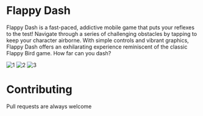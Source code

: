 # Flappy Dash

Flappy Dash is a fast-paced, addictive mobile game that puts your reflexes to the test! Navigate
through a series of challenging obstacles by tapping to keep your character airborne. With simple
controls and vibrant graphics, Flappy Dash offers an exhilarating experience reminiscent of the
classic Flappy Bird game. How far can you dash?


![1](https://res.cloudinary.com/dyz1paeem/image/upload/v1744562570/328598838-8bbec4e4-51b0-4e45-9954-b72a3647ecf4_k11ife.jpg)
![2](https://res.cloudinary.com/dyz1paeem/image/upload/v1744562568/328598885-ba8fd327-6046-405e-b99f-cefb17dd6628_zttttf.jpg)
![3](https://res.cloudinary.com/dyz1paeem/image/upload/v1744562570/328598906-39a8e302-e734-410c-8807-3449d59c9aba_dque0q.jpg)



# Contributing

Pull requests are always welcome


